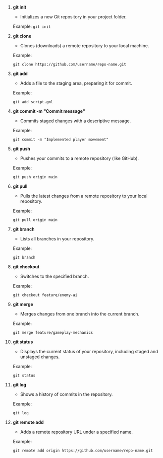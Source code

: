 1. **git init**
    
    - Initializes a new Git repository in your project folder.
    
    Example:
    `git init`
    
2. **git clone <repository URL>**
    
    - Clones (downloads) a remote repository to your local machine.
    
    Example:
    
    `git clone https://github.com/username/repo-name.git`
    
3. **git add <file>**
    
    - Adds a file to the staging area, preparing it for commit.
    
    Example:
    
    
    `git add script.gml`
    
4. **git commit -m "Commit message"**
    
    - Commits staged changes with a descriptive message.
    
    Example:
    
    `git commit -m "Implemented player movement"`
    
5. **git push <remote> <branch>**
    
    - Pushes your commits to a remote repository (like GitHub).
    
    Example:
    
    `git push origin main`
    
6. **git pull <remote> <branch>**
    
    - Pulls the latest changes from a remote repository to your local repository.
    
    Example:
    
    `git pull origin main`
    
7. **git branch**
    
    - Lists all branches in your repository.
    
    Example:
    
    `git branch`
    
8. **git checkout <branch>**
    
    - Switches to the specified branch.
    
    Example:
    
    `git checkout feature/enemy-ai`
    
9. **git merge <branch>**
    
    - Merges changes from one branch into the current branch.
    
    Example:
    
    `git merge feature/gameplay-mechanics`
    
10. **git status**
    
    - Displays the current status of your repository, including staged and unstaged changes.
    
    Example:
    
    `git status`
    
11. **git log**
    
    - Shows a history of commits in the repository.
    
    Example:
    
    `git log`
    
12. **git remote add <name> <url>**
    
    - Adds a remote repository URL under a specified name.
    
    Example:
    
    `git remote add origin https://github.com/username/repo-name.git`
